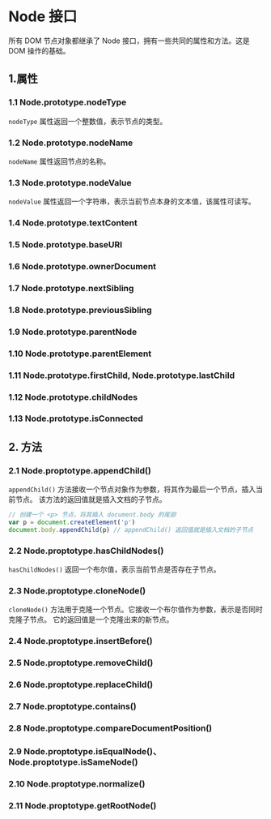 # Node 接口

所有 DOM 节点对象都继承了 Node 接口，拥有一些共同的属性和方法。这是 DOM 操作的基础。

## 1.属性

### 1.1 Node.prototype.nodeType

`nodeType` 属性返回一个整数值，表示节点的类型。

### 1.2 Node.prototype.nodeName

`nodeName` 属性返回节点的名称。

### 1.3 Node.prototype.nodeValue

`nodeValue` 属性返回一个字符串，表示当前节点本身的文本值，该属性可读写。

### 1.4 Node.prototype.textContent

### 1.5 Node.prototype.baseURI

### 1.6 Node.prototype.ownerDocument

### 1.7 Node.prototype.nextSibling

### 1.8 Node.prototype.previousSibling

### 1.9 Node.prototype.parentNode

### 1.10 Node.prototype.parentElement

### 1.11 Node.prototype.firstChild, Node.prototype.lastChild

### 1.12 Node.prototype.childNodes

### 1.13 Node.prototype.isConnected

## 2. 方法

### 2.1 Node.proptotype.appendChild()

`appendChild()` 方法接收一个节点对象作为参数，将其作为最后一个节点，插入当前节点。
该方法的返回值就是插入文档的子节点。

```js
// 创建一个 <p> 节点，将其插入 document.body 的尾部
var p = document.createElement('p')
document.body.appendChild(p) // appendChild() 返回值就是插入文档的子节点
```

### 2.2 Node.proptotype.hasChildNodes()

`hasChildNodes()` 返回一个布尔值，表示当前节点是否存在子节点。

### 2.3 Node.proptotype.cloneNode()

`cloneNode()` 方法用于克隆一个节点。它接收一个布尔值作为参数，表示是否同时克隆子节点。
它的返回值是一个克隆出来的新节点。

### 2.4 Node.proptotype.insertBefore()

### 2.5 Node.proptotype.removeChild()

### 2.6 Node.proptotype.replaceChild()

### 2.7 Node.proptotype.contains()

### 2.8 Node.proptotype.compareDocumentPosition()

### 2.9 Node.proptotype.isEqualNode()、Node.proptotype.isSameNode()

### 2.10 Node.proptotype.normalize()

### 2.11 Node.proptotype.getRootNode()



